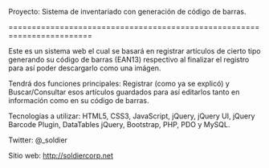 Proyecto: Sistema de inventariado con generación de código de barras.

========================================================================

Este es un sistema web el cual se basará en registrar artículos de cierto tipo generando su código de barras (EAN13) 
respectivo al finalizar el registro para así poder descargarlo como una imágen.

Tendrá dos funciones principales: Registrar (como ya se explicó) y Buscar/Consultar esos artículos guardados para así
editarlos tanto en información como en su código de barras.

Tecnologías a utilizar: HTML5, CSS3, JavaScript, jQuery, jQuery UI, jQuery Barcode Plugin, DataTables jQuery, Bootstrap, PHP, PDO y MySQL.

Twitter: @_soldier

Sitio web: http://soldiercorp.net
